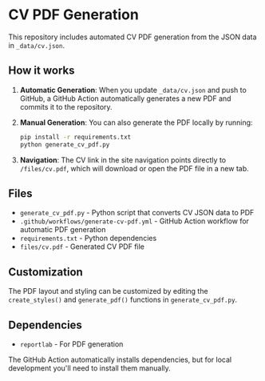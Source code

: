 # CV PDF Generation

This repository includes automated CV PDF generation from the JSON data in `_data/cv.json`.

## How it works

1. **Automatic Generation**: When you update `_data/cv.json` and push to GitHub, a GitHub Action automatically generates a new PDF and commits it to the repository.

2. **Manual Generation**: You can also generate the PDF locally by running:
   ```bash
   pip install -r requirements.txt
   python generate_cv_pdf.py
   ```

3. **Navigation**: The CV link in the site navigation points directly to `/files/cv.pdf`, which will download or open the PDF file in a new tab.

## Files

- `generate_cv_pdf.py` - Python script that converts CV JSON data to PDF
- `.github/workflows/generate-cv-pdf.yml` - GitHub Action workflow for automatic PDF generation
- `requirements.txt` - Python dependencies
- `files/cv.pdf` - Generated CV PDF file

## Customization

The PDF layout and styling can be customized by editing the `create_styles()` and `generate_pdf()` functions in `generate_cv_pdf.py`.

## Dependencies

- `reportlab` - For PDF generation

The GitHub Action automatically installs dependencies, but for local development you'll need to install them manually.